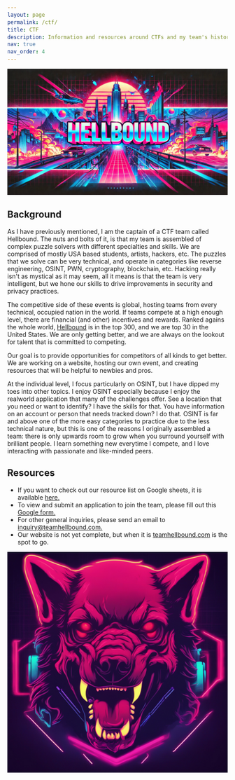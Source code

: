 ```yaml
---
layout: page
permalink: /ctf/
title: CTF
description: Information and resources around CTFs and my team's history!
nav: true
nav_order: 4
---
```

<img src="/assets/img/Banner.jpg" alt="Banner" style="width:892px;">

<h2>Background</h2>
As I have previously mentioned, I am the captain of a CTF team called Hellbound. The nuts and bolts of it, is that my team is assembled of complex puzzle solvers with different specialties and skills. We are comprised of mostly USA based students, artists, hackers, etc. The puzzles that we solve can be very technical, and operate in categories like reverse engineering, OSINT, PWN, cryptography, blockchain, etc. Hacking really isn't as mystical as it may seem, all it means is that the team is very intelligent, but we hone our skills to drive improvements in security and privacy practices.

The competitive side of these events is global, hosting teams from every technical, occupied nation in the world. If teams compete at a high enough level, there are financial (and other) incentives and rewards. Ranked agains the whole world, <a href="https://ctftime.org/team/243673">Hellbound</a> is in the top 300, and we are top 30 in the United States. We are only getting better, and we are always on the lookout for talent that is committed to competing.

Our goal is to provide opportunities for competitors of all kinds to get better. We are working on a website, hosting our own event, and creating resources that will be helpful to newbies and pros. 

At the individual level, I focus particularly on OSINT, but I have dipped my toes into other topics. I enjoy OSINT especially because I enjoy the realworld application that many of the challenges offer. See a location that you need or want to identify? I have the skills for that. You have information on an account or person that needs tracked down? I do that. OSINT is far and above one of the more easy categories to practice due to the less technical nature, but this is one of the reasons I originally assembled a team: there is only upwards room to grow when you surround yourself with brilliant people. I learn something new everytime I compete, and I love interacting with passionate and like-minded peers. 


<h2>Resources</h2>
<ul>
  <li> If you want to check out our resource list on Google sheets, it is available <a href="https://docs.google.com/spreadsheets/d/1Jm-VsO2xZABC5zkOwncXBkAF6CAlQk8m_2L8V6owMiI/edit?usp=sharing">here.</a></li>
  <li>To view and submit an application to join the team, please fill out this <a href="https://docs.google.com/forms/d/e/1FAIpQLSeCrJSS5Nyfw7MVfrNEewPp75Muyar1T7ikdZZ_NEMtXRbyCw/viewform?usp=sf_link">Google form.</a></li>
  <li>For other general inquiries, please send an email to <a href="mailto:inquiry@teamhellbound.com">inquiry@teamhellbound.com.</a></li>
  <li>Our website is not yet complete, but when it is <a href="https://teamhellbound.com">teamhellbound.com</a> is the spot to go.</li>
</ul>
<img src="/assets/img/Hellhound.jpg" alt="Hellhound" style="width:892px;">
